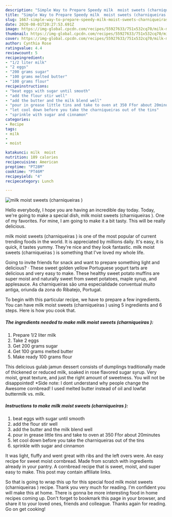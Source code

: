 ```yaml
---
description: "Simple Way to Prepare Speedy milk  moist sweets (charniqueiras )"
title: "Simple Way to Prepare Speedy milk  moist sweets (charniqueiras )"
slug: 1667-simple-way-to-prepare-speedy-milk-moist-sweets-charniqueiras
date: 2020-08-01T20:27:53.691Z
image: https://img-global.cpcdn.com/recipes/55927633/751x532cq70/milk-moist-sweets-charniqueiras-recipe-main-photo.jpg
thumbnail: https://img-global.cpcdn.com/recipes/55927633/751x532cq70/milk-moist-sweets-charniqueiras-recipe-main-photo.jpg
cover: https://img-global.cpcdn.com/recipes/55927633/751x532cq70/milk-moist-sweets-charniqueiras-recipe-main-photo.jpg
author: Cynthia Rose
ratingvalue: 4.4
reviewcount: 5
recipeingredient:
- "1/2 liter milk"
- "2 eggs"
- "200 grams sugar"
- "100 grams melted butter"
- "100 grams flour"
recipeinstructions:
- "beat eggs with sugar until smooth"
- "add the flour stir well"
- "add the butter and the milk blend well"
- "pour in grease little tins and take to oven at 350 Ffor about 20minutes"
- "let cool down before you take the charniqueiras out of the tins"
- "sprinkle with sugar and cinnamon"
categories:
- Recipe
tags:
- milk
- 
- moist

katakunci: milk  moist 
nutrition: 189 calories
recipecuisine: American
preptime: "PT28M"
cooktime: "PT46M"
recipeyield: "4"
recipecategory: Lunch

---
```



![milk  moist sweets (charniqueiras )](https://img-global.cpcdn.com/recipes/55927633/751x532cq70/milk-moist-sweets-charniqueiras-recipe-main-photo.jpg)

Hello everybody, I hope you are having an incredible day today. Today, we're going to make a special dish, milk  moist sweets (charniqueiras ). One of my favorites. For mine, I am going to make it a bit tasty. This will be really delicious.

milk  moist sweets (charniqueiras ) is one of the most popular of current trending foods in the world. It is appreciated by millions daily. It's easy, it is quick, it tastes yummy. They're nice and they look fantastic. milk  moist sweets (charniqueiras ) is something that I've loved my whole life.

Going to invite friends for snack and want to prepare something light and delicious? · These sweet golden yellow Portuguese yogurt tarts are delicious and very easy to make. These healthy sweet potato muffins are super moist and naturally sweet from sweet potatoes, maple syrup, and applesauce. As charniqueiras são uma especialidade conventual muito antiga, oriunda da zona do Ribatejo, Portugal.


To begin with this particular recipe, we have to prepare a few ingredients. You can have milk  moist sweets (charniqueiras ) using 5 ingredients and 6 steps. Here is how you cook that.

<!--inarticleads1-->

##### The ingredients needed to make milk  moist sweets (charniqueiras ):

1. Prepare 1/2 liter milk
1. Take 2 eggs
1. Get 200 grams sugar
1. Get 100 grams melted butter
1. Make ready 100 grams flour


This delicious gulab jamun dessert consists of dumplings traditionally made of thickened or reduced milk, soaked in rose flavored sugar syrup. Very moist, great texture, and just the right amount of sweetness. You will not be disappointed! *Side note: I dont understand why people change the Awesome cornbread! I used melted butter instead of oil and lowfat buttermilk vs. milk. 

<!--inarticleads2-->

##### Instructions to make milk  moist sweets (charniqueiras ):

1. beat eggs with sugar until smooth
1. add the flour stir well
1. add the butter and the milk blend well
1. pour in grease little tins and take to oven at 350 Ffor about 20minutes
1. let cool down before you take the charniqueiras out of the tins
1. sprinkle with sugar and cinnamon


It was light, fluffy and went great with ribs and the left overs were. An easy recipe for sweet moist cornbread. Made from scratch with ingredients already in your pantry. A cornbread recipe that is sweet, moist, and super easy to make. This post may contain affiliate links. 

So that is going to wrap this up for this special food milk  moist sweets (charniqueiras ) recipe. Thank you very much for reading. I'm confident you will make this at home. There is gonna be more interesting food in home recipes coming up. Don't forget to bookmark this page in your browser, and share it to your loved ones, friends and colleague. Thanks again for reading. Go on get cooking!

